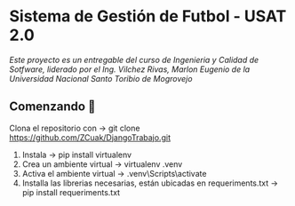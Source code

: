 # Sistema de Gestión de Futbol - USAT 2.0

_Este proyecto es un entregable del curso de Ingenieria y Calidad de Sotfware, liderado por el Ing. Vilchez Rivas, Marlon Eugenio de la Universidad Nacional Santo Toribio de Mogrovejo_

## Comenzando 🚀

Clona el repositorio con -> git clone https://github.com/ZCuak/DjangoTrabajo.git 

1. Instala -> pip install virtualenv   
2. Crea un ambiente virtual -> virtualenv .venv   
3. Activa el ambiente virtual -> .venv\Scripts\activate   
4. Installa las librerias necesarias, están ubicadas en requeriments.txt -> pip install requeriments.txt   
